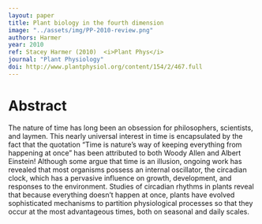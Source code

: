 ```yaml
---
layout: paper
title: Plant biology in the fourth dimension
image: "../assets/img/PP-2010-review.png"
authors: Harmer
year: 2010
ref: Stacey Harmer (2010)  <i>Plant Phys</i>
journal: "Plant Physiology"
doi: http://www.plantphysiol.org/content/154/2/467.full
---
```


# Abstract

The nature of time has long been an obsession for philosophers, scientists, and laymen. This nearly universal interest in time is encapsulated by the fact that the quotation “Time is nature’s way of keeping everything from happening at once” has been attributed to both Woody Allen and Albert Einstein! Although some argue that time is an illusion, ongoing work has revealed that most organisms possess an internal oscillator, the circadian clock, which has a pervasive influence on growth, development, and responses to the environment. Studies of circadian rhythms in plants reveal that because everything doesn’t happen at once, plants have evolved sophisticated mechanisms to partition physiological processes so that they occur at the most advantageous times, both on seasonal and daily scales.
